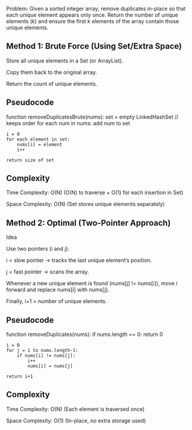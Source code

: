 Problem: Given a sorted integer array, remove duplicates in-place so that each unique element appears only once. Return the number of unique elements (k) and ensure the first k elements of the array contain those unique elements.


## Method 1: Brute Force (Using Set/Extra Space)


Store all unique elements in a Set (or ArrayList).

Copy them back to the original array.

Return the count of unique elements.

## Pseudocode
function removeDuplicatesBrute(nums):
    set = empty LinkedHashSet   // keeps order
    for each num in nums:
        add num to set

    i = 0
    for each element in set:
        nums[i] = element
        i++

    return size of set

## Complexity

Time Complexity: O(N)
(O(N) to traverse + O(1) for each insertion in Set)

Space Complexity: O(N)
(Set stores unique elements separately)


## Method 2: Optimal (Two-Pointer Approach)
Idea

Use two pointers (i and j):

i = slow pointer → tracks the last unique element’s position.

j = fast pointer → scans the array.

Whenever a new unique element is found (nums[j] != nums[i]), move i forward and replace nums[i] with nums[j].

Finally, i+1 = number of unique elements.

## Pseudocode
function removeDuplicates(nums):
    if nums.length == 0:
        return 0

    i = 0
    for j = 1 to nums.length-1:
        if nums[i] != nums[j]:
            i++
            nums[i] = nums[j]

    return i+1

## Complexity

Time Complexity: O(N)
(Each element is traversed once)

Space Complexity: O(1)
(In-place, no extra storage used)